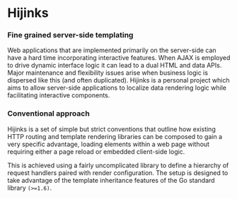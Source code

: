 # Hijinks

### Fine grained server-side templating

Web applications that are implemented primarily on the server-side can have a hard time incorporating interactive features. When AJAX is employed to drive dynamic interface logic it can lead to a dual HTML and data APIs. Major maintenance and flexibility issues arise when business logic is dispersed like this (and often duplicated). Hijinks is a personal project which aims to allow server-side applications to localize data rendering logic while facilitating interactive components.

### Conventional approach

Hijinks is a set of simple but strict conventions that outline how existing HTTP routing and template rendering libraries can be composed to gain a very specific advantage, loading elements within a web page without requiring either a page reload or embedded client-side logic.

This is achieved using a fairly uncomplicated library to define a hierarchy of request handlers paired with render configuration. The setup is designed to take advantage of the template inheritance features of the Go standard library `(>=1.6)`.
